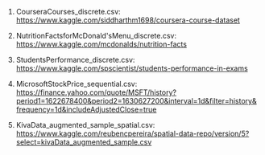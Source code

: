 1. CourseraCourses_discrete.csv: https://www.kaggle.com/siddharthm1698/coursera-course-dataset

2. NutritionFactsforMcDonald'sMenu_discrete.csv: https://www.kaggle.com/mcdonalds/nutrition-facts

3. StudentsPerformance_discrete.csv: https://www.kaggle.com/spscientist/students-performance-in-exams

4. MicrosoftStockPrice_sequential.csv: https://finance.yahoo.com/quote/MSFT/history?period1=1622678400&period2=1630627200&interval=1d&filter=history&frequency=1d&includeAdjustedClose=true

5. KivaData_augmented_sample_spatial.csv: https://www.kaggle.com/reubencpereira/spatial-data-repo/version/5?select=kivaData_augmented_sample.csv
